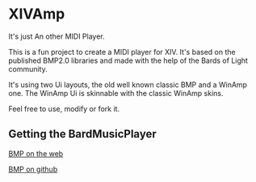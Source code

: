 # XIVAmp
It's just An other MIDI Player.

This is a fun project to create a MIDI player for XIV. It's based on the published BMP2.0 libraries and made with the help of the Bards of Light community.

It's using two Ui layouts, the old well known classic BMP and a WinAmp one. The WinAmp Ui is skinnable with the classic WinAmp skins.


Feel free to use, modify or fork it.


## Getting the BardMusicPlayer
[BMP on the web](https://bardmusicplayer.com/)

[BMP on github](https://github.com/BardMusicPlayer/BardMusicPlayer)
